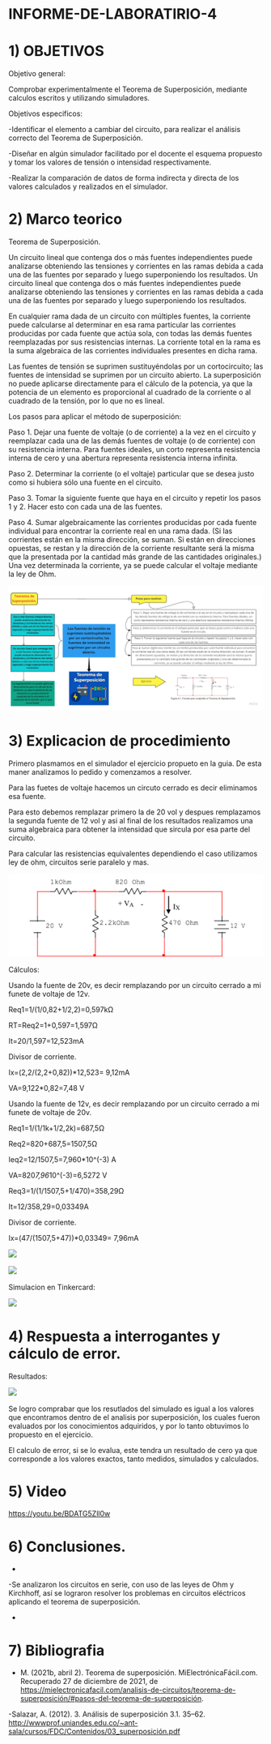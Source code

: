 # INFORME-DE-LABORATIRIO-4

# 1) OBJETIVOS

 Objetivo general:

Comprobar experimentalmente el Teorema de Superposición, mediante calculos escritos y utilizando simuladores.

Objetivos especificos:

-Identificar el elemento a cambiar del circuito, para realizar el análisis correcto del Teorema de Superposición.

-Diseñar en algún simulador facilitado por el docente el esquema propuesto y tomar los valores de tensión o intensidad respectivamente.

-Realizar la comparación de datos de forma indirecta y directa de los valores calculados y realizados en el simulador.


# 2) Marco teorico

Teorema de Superposición.

Un circuito lineal que contenga dos o más fuentes independientes puede analizarse obteniendo las tensiones y corrientes en las ramas debida a cada una de las fuentes por separado y luego superponiendo los resultados. Un circuito lineal que contenga dos o más fuentes independientes puede analizarse obteniendo las tensiones y corrientes en las ramas debida a cada una de las fuentes por separado y luego superponiendo los resultados.

En cualquier rama dada de un circuito con múltiples fuentes, la corriente puede calcularse al determinar en esa rama particular las corrientes producidas por cada fuente que
actúa sola, con todas las demás fuentes reemplazadas por sus resistencias internas. La corriente total en la rama es la suma algebraica de las corrientes individuales presentes
en dicha rama. 

Las fuentes de tensión se suprimen sustituyéndolas por un cortocircuito; las fuentes de intensidad se suprimen por un circuito abierto. La superposición no puede aplicarse directamente para el cálculo de la potencia, ya que la potencia de un elemento es proporcional al cuadrado de la corriente o al cuadrado de la tensión, por lo que no es lineal.

Los pasos para aplicar el método de superposición:

Paso 1. Dejar una fuente de voltaje (o de corriente) a la vez en el circuito y reemplazar cada una de las demás fuentes de voltaje (o de corriente) con su resistencia interna. Para fuentes ideales, un corto representa resistencia interna de cero y una abertura representa resistencia interna infinita.

Paso 2. Determinar la corriente (o el voltaje) particular que se desea justo como si hubiera sólo una fuente en el circuito.

Paso 3. Tomar la siguiente fuente que haya en el circuito y repetir los pasos 1 y 2. Hacer esto con cada una de las fuentes.

Paso 4. Sumar algebraicamente las corrientes producidas por cada fuente individual para encontrar la corriente real en una rama dada. (Si las corrientes están en la misma dirección, se suman. Si están en direcciones opuestas, se restan y la dirección de la corriente resultante será la misma que la presentada por la cantidad más grande de las cantidades originales.) Una vez determinada la corriente, ya se puede calcular el voltaje mediante la ley de Ohm.

![](https://github.com/spcueva1/Informe-Laboratorio-4/blob/06f686ae463d21a4ba6b2a7a2bc710f66daaa8bf/Info%204/Imagen1.44.jpg)


# 3) Explicacion de procedimiento

Primero plasmamos en el simulador el ejercicio propueto en la guia. De esta maner analizamos lo pedido y comenzamos a resolver.

Para las fuetes de voltaje hacemos un circuto cerrado es decir eliminamos esa fuente.

Para esto debemos remplazar primero la de 20 vol y despues remplazamos la segunda fuente de 12 vol y asi al final de los resultados realizamos una suma algebraica para obtener la intensidad que sircula por esa parte del circuito.

Para calcular las resistencias equivalentes dependiendo el caso utilizamos ley de ohm, circuitos serie paralelo y mas.

![](https://github.com/spcueva1/Informe-Laboratorio-4/blob/6272e6211d4eee6435ceedde3cd225115f612a47/Info%204/Imagen2.44.png)


 Cálculos:
 
Usando la fuente de 20v, es decir remplazando por un circuito cerrado a mi funete de voltaje de 12v.

Req1=1/(1/0,82+1/2,2)=0,597kΩ

RT=Req2=1+0,597=1,597Ω

It=20/1,597=12,523mA

Divisor de corriente.

Ix=(2,2/(2,2+0,82))*12,523= 9,12mA

VA=9,122*0,82=7,48 V

Usando la fuente de 12v, es decir remplazando por un circuito cerrado a mi funete de voltaje de 20v.

Req1=1/(1/1k+1/2,2k)=687,5Ω

Req2=820+687,5=1507,5Ω

Ieq2=12/1507,5=7,960*10^(-3) A

VA=820*7,96*10^(-3)=6,5272 V

Req3=1/(1/1507,5+1/470)=358,29Ω

It=12/358,29=0,03349A

Divisor de corriente.

Ix=(47/(1507,5+47))*0,03349= 7,96mA




![](lab_3/voltaje.jpeg)



![](lab_3/intensida.jpeg)


Simulacion en Tinkercard:

![](lab_3/tinker_volta.jpeg)


# 4) Respuesta a interrogantes y cálculo de error.

Resultados:

![](lab_3/tabla.png)


Se logro comprabar que los resutlados del  simulado es igual a los valores que encontramos dentro de el analisis por superposición, los cuales fueron evaluados por los conocimientos adquiridos, y por lo tanto obtuvimos lo propuesto en el ejercicio.

El calculo de error, si se lo evalua, este tendra un resultado de cero ya que corresponde a los valores exactos, tanto medidos, simulados y calculados.

# 5) Video

https://youtu.be/BDATG5Zll0w


# 6) Conclusiones.

-

-Se analizaron los circuitos en serie, con uso de las leyes de Ohm y Kirchhoff, así se lograron resolver los problemas en circuitos eléctricos aplicando el teorema de superposición.

-


# 7) Bibliografia

- M. (2021b, abril 2). Teorema de superposición. MiElectrónicaFácil.com. Recuperado 27 de diciembre de 2021, de https://mielectronicafacil.com/analisis-de-circuitos/teorema-de-superposición/#pasos-del-teorema-de-superposición.

-Salazar, A. (2012). 3. Análisis de superposición 3.1. 35–62. http://wwwprof.uniandes.edu.co/~ant-sala/cursos/FDC/Contenidos/03_superposición.pdf



